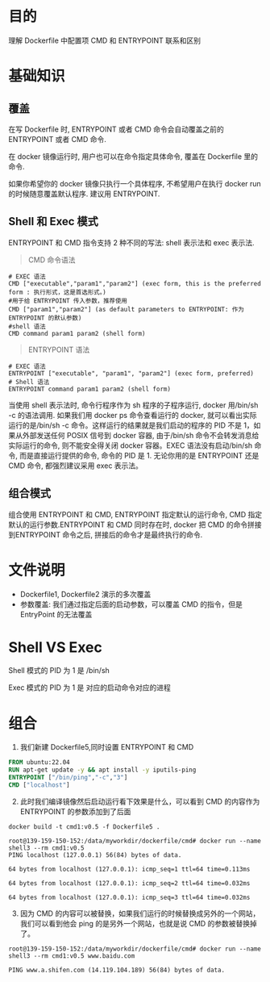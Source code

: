 # 目的
理解 Dockerfile 中配置项 CMD 和 ENTRYPOINT 联系和区别

# 基础知识

## 覆盖
在写 Dockerfile 时, ENTRYPOINT 或者 CMD 命令会自动覆盖之前的 ENTRYPOINT 或者 CMD 命令.

在 docker 镜像运行时, 用户也可以在命令指定具体命令, 覆盖在 Dockerfile 里的命令.

如果你希望你的 docker 镜像只执行一个具体程序, 不希望用户在执行 docker run 的时候随意覆盖默认程序. 建议用 ENTRYPOINT.

## Shell 和 Exec 模式
ENTRYPOINT 和 CMD 指令支持 2 种不同的写法: shell 表示法和 exec 表示法.

> CMD 命令语法

```shell
# EXEC 语法
CMD ["executable","param1","param2"] (exec form, this is the preferred form : 执行形式，这是首选形式。)
#用于给 ENTRYPOINT 传入参数，推荐使用
CMD ["param1","param2"] (as default parameters to ENTRYPOINT: 作为 ENTRYPOINT 的默认参数)
#shell 语法
CMD command param1 param2 (shell form)
```

> ENTRYPOINT 语法

```shell
# EXEC 语法
ENTRYPOINT ["executable", "param1", "param2"] (exec form, preferred)
# Shell 语法
ENTRYPOINT command param1 param2 (shell form)
```

当使用 shell 表示法时, 命令行程序作为 sh 程序的子程序运行, docker 用/bin/sh -c 的语法调用. 如果我们用 docker ps 命令查看运行的 docker, 就可以看出实际运行的是/bin/sh -c 命令。这样运行的结果就是我们启动的程序的 PID 不是 1，如果从外部发送任何 POSIX 信号到 docker 容器, 由于/bin/sh 命令不会转发消息给实际运行的命令, 则不能安全得关闭 docker 容器。EXEC 语法没有启动/bin/sh 命令, 而是直接运行提供的命令, 命令的 PID 是 1. 无论你用的是 ENTRYPOINT 还是 CMD 命令, 都强烈建议采用 exec 表示法。


## 组合模式
组合使用 ENTRYPOINT 和 CMD, ENTRYPOINT 指定默认的运行命令, CMD 指定默认的运行参数.ENTRYPOINT 和 CMD 同时存在时, docker 把 CMD 的命令拼接到ENTRYPOINT 命令之后, 拼接后的命令才是最终执行的命令.

# 文件说明

- Dockerfile1, Dockerfile2 演示的多次覆盖
- 参数覆盖: 我们通过指定后面的启动参数，可以覆盖 CMD 的指令，但是 EntryPoint 的无法覆盖

# Shell VS Exec

Shell 模式的 PID 为 1 是 /bin/sh

Exec 模式的 PID 为 1 是 对应的启动命令对应的进程

# 组合
1. 我们新建 Dockerfile5,同时设置 ENTRYPOINT 和 CMD

```Dockerfile
FROM ubuntu:22.04
RUN apt-get update -y && apt install -y iputils-ping
ENTRYPOINT ["/bin/ping","-c","3"]
CMD ["localhost"]
```

2. 此时我们编译镜像然后启动运行看下效果是什么，可以看到 CMD 的内容作为 ENTRYPOINT 的参数添加到了后面
```shell
docker build -t cmd1:v0.5 -f Dockerfile5 .

root@139-159-150-152:/data/myworkdir/dockerfile/cmd# docker run --name shell3 --rm cmd1:v0.5
PING localhost (127.0.0.1) 56(84) bytes of data.

64 bytes from localhost (127.0.0.1): icmp_seq=1 ttl=64 time=0.113ms

64 bytes from localhost (127.0.0.1): icmp_seq=2 ttl=64 time=0.032ms

64 bytes from localhost (127.0.0.1): icmp_seq=3 ttl=64 time=0.032ms
```

3. 因为 CMD 的内容可以被替换，如果我们运行的时候替换成另外的一个网站，我们可以看到他会 ping 的是另外一个网站，也就是说 CMD 的参数被替换掉了。

```shell
root@139-159-150-152:/data/myworkdir/dockerfile/cmd# docker run --name shell3 --rm cmd1:v0.5 www.baidu.com

PING www.a.shifen.com (14.119.104.189) 56(84) bytes of data.
```